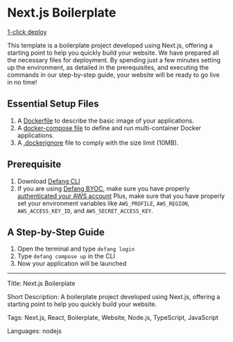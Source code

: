 # Next.js Boilerplate

[1-click deploy](https://portal.defang.dev/redirect?url=https%3A%2F%2Fgithub.com%2Fnew%3Ftemplate_name%3Dsample-nextjs-boilerplate-template%26template_owner%3DDefangSamples)

This template is a boilerplate project developed using Next.js, offering a starting point to help you quickly build your website. We have prepared all the necessary files for deployment. By spending just a few minutes setting up the environment, as detailed in the prerequisites, and executing the commands in our step-by-step guide, your website will be ready to go live in no time!

## Essential Setup Files

1. A [Dockerfile](https://docs.docker.com/develop/develop-images/dockerfile_best-practices/) to describe the basic image of your applications.
2. A [docker-compose file](https://docs.defang.io/docs/concepts/compose) to define and run multi-container Docker applications.
3. A [.dockerignore](https://docs.docker.com/build/building/context/#dockerignore-files) file to comply with the size limit (10MB).

## Prerequisite

1. Download [Defang CLI](https://github.com/DefangLabs/defang)
2. If you are using [Defang BYOC](https://docs.defang.io/docs/concepts/defang-byoc), make sure you have properly [authenticated your AWS account](https://docs.aws.amazon.com/cli/latest/userguide/cli-chap-configure.html)
   Plus, make sure that you have properly set your environment variables like `AWS_PROFILE`, `AWS_REGION`, `AWS_ACCESS_KEY_ID`, and `AWS_SECRET_ACCESS_KEY`.

## A Step-by-Step Guide

1. Open the terminal and type `defang login`
2. Type `defang compose up` in the CLI
3. Now your application will be launched

---

Title: Next.js Boilerplate

Short Description: A boilerplate project developed using Next.js, offering a starting point to help you quickly build your website.

Tags: Next.js, React, Boilerplate, Website, Node.js, TypeScript, JavaScript

Languages: nodejs
